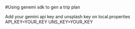 #Using genemi sdk to gen a trip plan

Add your gemini api key and unsplash key on local.properties
API_KEY=YOUR_KEY
UNS_KEY=YOUR_KEY
